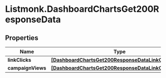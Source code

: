 # Listmonk.DashboardChartsGet200ResponseData

## Properties

Name | Type | Description | Notes
------------ | ------------- | ------------- | -------------
**linkClicks** | [**[DashboardChartsGet200ResponseDataLinkClicksInner]**](DashboardChartsGet200ResponseDataLinkClicksInner.md) |  | [optional] 
**campaignViews** | [**[DashboardChartsGet200ResponseDataLinkClicksInner]**](DashboardChartsGet200ResponseDataLinkClicksInner.md) |  | [optional] 



